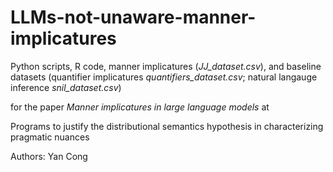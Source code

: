 # LLMs-not-unaware-manner-implicatures
Python scripts, R code, manner implicatures (_JJ_dataset.csv_), and baseline datasets (quantifier implicatures _quantifiers_dataset.csv_; natural langauge inference _snil_dataset.csv_)

for the paper _Manner implicatures in large language models_ at  

Programs to justify the distributional semantics hypothesis in characterizing pragmatic nuances

Authors: Yan Cong 

